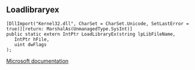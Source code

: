## Loadlibraryex

```
[DllImport("Kernel32.dll", CharSet = CharSet.Unicode, SetLastError = true)][return: MarshalAs(UnmanagedType.SysInt)]
public static extern IntPtr LoadLibraryEx(string lpLibFileName,
   IntPtr hFile,
   uint dwFlags
);
```

[Microsoft documentation](https://docs.microsoft.com/en-us/windows/win32/api/libloaderapi/nf-libloaderapi-loadlibraryexw)
